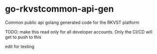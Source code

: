 # go-rkvstcommon-api-gen

Common public api golang generated code for the RKVST platform

TODO: make this read only for all developer accounts. Only the CI/CD will get
to push to this

edit for testing
